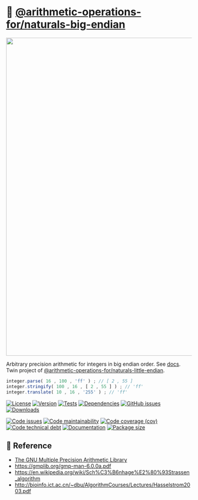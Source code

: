 :elephant: [@arithmetic-operations-for/naturals-big-endian](https://arithmetic-operations-for.github.io/naturals-big-endian)
==

<img src="https://upload.wikimedia.org/wikipedia/commons/5/54/Big-Endian.svg" width="864">

Arbitrary precision arithmetic for integers in big endian order.
See [docs](https://arithmetic-operations-for.github.io/naturals-big-endian).
Twin project of [@arithmetic-operations-for/naturals-little-endian](https://github.com/arithmetic-operations-for/naturals-big-endian).

```js
integer.parse( 16 , 100 , 'ff' ) ; // [ 2 , 55 ]
integer.stringify( 100 , 16 , [ 2 , 55 ] ) ; // 'ff'
integer.translate( 10 , 16 , '255' ) ; // 'ff'
```

[![License](https://img.shields.io/github/license/arithmetic-operations-for/naturals-big-endian.svg)](https://raw.githubusercontent.com/arithmetic-operations-for/naturals-big-endian/main/LICENSE)
[![Version](https://img.shields.io/npm/v/@arithmetic-operations-for/naturals-big-endian.svg)](https://www.npmjs.org/package/@arithmetic-operations-for/naturals-big-endian)
[![Tests](https://img.shields.io/github/workflow/status/arithmetic-operations-for/naturals-big-endian/ci?event=push&label=tests)](https://github.com/arithmetic-operations-for/naturals-big-endian/actions/workflows/ci.yml?query=branch:main)
[![Dependencies](https://img.shields.io/librariesio/github/arithmetic-operations-for/naturals-big-endian.svg)](https://github.com/arithmetic-operations-for/naturals-big-endian/network/dependencies)
[![GitHub issues](https://img.shields.io/github/issues/arithmetic-operations-for/naturals-big-endian.svg)](https://github.com/arithmetic-operations-for/naturals-big-endian/issues)
[![Downloads](https://img.shields.io/npm/dm/@arithmetic-operations-for/naturals-big-endian.svg)](https://www.npmjs.org/package/@arithmetic-operations-for/naturals-big-endian)

[![Code issues](https://img.shields.io/codeclimate/issues/arithmetic-operations-for/naturals-big-endian.svg)](https://codeclimate.com/github/arithmetic-operations-for/naturals-big-endian/issues)
[![Code maintainability](https://img.shields.io/codeclimate/maintainability/arithmetic-operations-for/naturals-big-endian.svg)](https://codeclimate.com/github/arithmetic-operations-for/naturals-big-endian/trends/churn)
[![Code coverage (cov)](https://img.shields.io/codecov/c/gh/arithmetic-operations-for/naturals-big-endian/main.svg)](https://codecov.io/gh/arithmetic-operations-for/naturals-big-endian)
[![Code technical debt](https://img.shields.io/codeclimate/tech-debt/arithmetic-operations-for/naturals-big-endian.svg)](https://codeclimate.com/github/arithmetic-operations-for/naturals-big-endian/trends/technical_debt)
[![Documentation](https://arithmetic-operations-for.github.io/naturals-big-endian/badge.svg)](https://arithmetic-operations-for.github.io/naturals-big-endian/source.html)
[![Package size](https://img.shields.io/bundlephobia/minzip/@arithmetic-operations-for/naturals-big-endian)](https://bundlephobia.com/result?p=@arithmetic-operations-for/naturals-big-endian)

## :scroll: Reference

 - [The GNU Multiple Precision Arithmetic Library](https://gmplib.org/)
 - https://gmplib.org/gmp-man-6.0.0a.pdf
 - https://en.wikipedia.org/wiki/Sch%C3%B6nhage%E2%80%93Strassen_algorithm
 - http://bioinfo.ict.ac.cn/~dbu/AlgorithmCourses/Lectures/Hasselstrom2003.pdf
